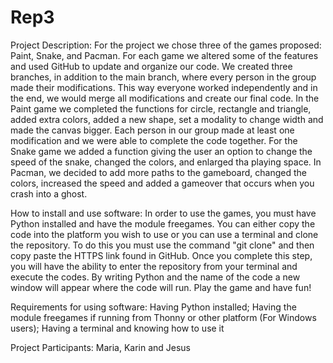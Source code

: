 # Rep3

Project Description:
	For the project we chose three of the games proposed: Paint, Snake, and Pacman. For each game we altered some of the features and used GitHub to update and organize our code. We created three branches, in addition to the main branch, where every person in the group made their modifications. This way everyone worked independently and in the end, we would merge all modifications and create our final code. 
	In the Paint game we completed the functions for circle, rectangle and triangle, added extra colors, added a new shape, set a modality to change width and made the canvas bigger. Each person in our group made at least one modification and we were able to complete the code together. 
	For the Snake game we added a function giving the user an option to change the speed of the snake, changed the colors, and enlarged tha playing space. 
	In Pacman, we decided to add more paths to the gameboard, changed the colors, increased the speed and added a gameover that occurs when you crash into a ghost.

How to install and use software:
	In order to use the games, you must have Python installed and have the module freegames. You can either copy the code into the platform you wish to use or you can use a terminal and clone the repository. To do this you must use the command "git clone" and then copy paste the HTTPS link found in GitHub. Once you complete this step, you will have the ability to enter the repository from your terminal and execute the codes. By writing Python and the name of the code a new window will appear where the code will run. Play the game and have fun!

Requirements for using software:
	Having Python installed;
	Having the module freegames if running from Thonny or other platform (For Windows users);
	Having a terminal and knowing how to use it

Project Participants:
	Maria, Karin and Jesus

